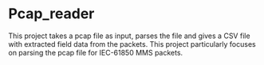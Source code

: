 # Pcap_reader
This project takes a pcap file as input, parses the file and gives a CSV file with extracted field data from the packets.
This project particularly focuses on parsing the pcap file for IEC-61850 MMS packets. 
